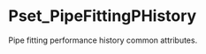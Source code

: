 # Pset_PipeFittingPHistory

Pipe fitting performance history common attributes.<!-- end of definition -->
